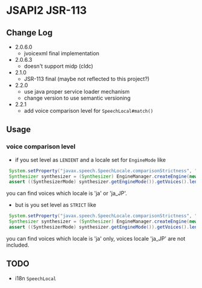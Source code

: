 # JSAPI2 JSR-113

## Change Log

 * 2.0.6.0
   * jvoicexml final implementation
 * 2.0.6.3
   * doesn't support midp (cldc)
 * 2.1.0
   * JSR-113 final (maybe not reflected to this project?) 
 * 2.2.0
   * use java proper service loader mechanism
   * change version to use semantic versioning
 * 2.2.1
   * add voice comparison level for `SpeechLocal#match()` 

## Usage

### voice comparison level

* if you set level as `LENIENT` and a locale set for `EngineMode` like

```java
 System.setProperty("javax.speech.SpeechLocale.comparisonStrictness", "LENIENT");
 Synthesizer synthesizer = (Synthesizer) EngineManager.createEngine(new RococoaSynthesizerMode(new SpeechLocale("ja")));
 assert ((SynthesizerMode) synthesizer.getEngineMode()).getVoices().length > 0 : "will be succeed";
```

you can find voices which locale is 'ja' or 'ja_JP'.

* but is you set level as `STRICT` like

```java
 System.setProperty("javax.speech.SpeechLocale.comparisonStrictness", "STRICT");
 Synthesizer synthesizer = (Synthesizer) EngineManager.createEngine(new RococoaSynthesizerMode(new SpeechLocale("ja")));
 assert ((SynthesizerMode) synthesizer.getEngineMode()).getVoices().length > 0 : "will be failed";
```

you can find voices which locale is 'ja' only, voices locale 'ja_JP' are not included.

## TODO

 * i18n `SpeechLocal`